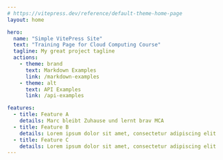 ```yaml
---
# https://vitepress.dev/reference/default-theme-home-page
layout: home

hero:
  name: "Simple VitePress Site"
  text: "Training Page for Cloud Computing Course"
  tagline: My great project tagline
  actions:
    - theme: brand
      text: Markdown Examples
      link: /markdown-examples
    - theme: alt
      text: API Examples
      link: /api-examples

features:
  - title: Feature A
    details: Marc bleibt Zuhause und lernt brav MCA
  - title: Feature B
    details: Lorem ipsum dolor sit amet, consectetur adipiscing elit
  - title: Feature C
    details: Lorem ipsum dolor sit amet, consectetur adipiscing elit
---
```


